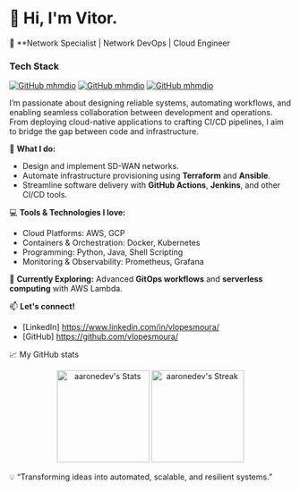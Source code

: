 # 👋 Hi, I'm Vitor.

🚀 **Network Specialist | Network DevOps | Cloud Engineer

### Tech Stack
[![GitHub mhmdio](https://img.shields.io/badge/Amazon_AWS-FF9900?style=for-the-badge&logo=amazonaws&logoColor=white)](https://aws.amazon.com/)
[![GitHub mhmdio](https://img.shields.io/badge/Terraform-7B42BC?style=for-the-badge&logo=terraform&logoColor=white)](https://terraform.io)
[![GitHub mhmdio](https://img.shields.io/badge/Docker-2CA5E0?style=for-the-badge&logo=docker&logoColor=white)](https://docker.com/)

I’m passionate about designing reliable systems, automating workflows, and enabling seamless collaboration between development and operations. From deploying cloud-native applications to crafting CI/CD pipelines, I aim to bridge the gap between code and infrastructure.

🔧 **What I do:**
- Design and implement SD-WAN networks.
- Automate infrastructure provisioning using **Terraform** and **Ansible**.
- Streamline software delivery with **GitHub Actions**, **Jenkins**, and other CI/CD tools.

💻 **Tools & Technologies I love:**
- Cloud Platforms: AWS, GCP
- Containers & Orchestration: Docker, Kubernetes
- Programming: Python, Java, Shell Scripting
- Monitoring & Observability: Prometheus, Grafana

🌱 **Currently Exploring:** Advanced **GitOps workflows** and **serverless computing** with AWS Lambda.

📫 **Let's connect!**
- [LinkedIn] https://www.linkedin.com/in/vlopesmoura/
- [GitHub] https://github.com/vlopesmoura/

📈 My GitHub stats

<div class="badges-githubstats">
  <p align="center">
    <img src="https://github-readme-stats.vercel.app/api?username=vlopesmoura&theme=tokyonight&show_icons=true&hide_border=true&count_private=true" alt="aaronedev's Stats" height="165">
    <img src="https://github-readme-streak-stats.herokuapp.com/?user=vlopesmoura&theme=tokyonight&hide_border=true" alt="aaronedev's Streak" height="165">
  </p>
</div>

💡 “Transforming ideas into automated, scalable, and resilient systems.”

